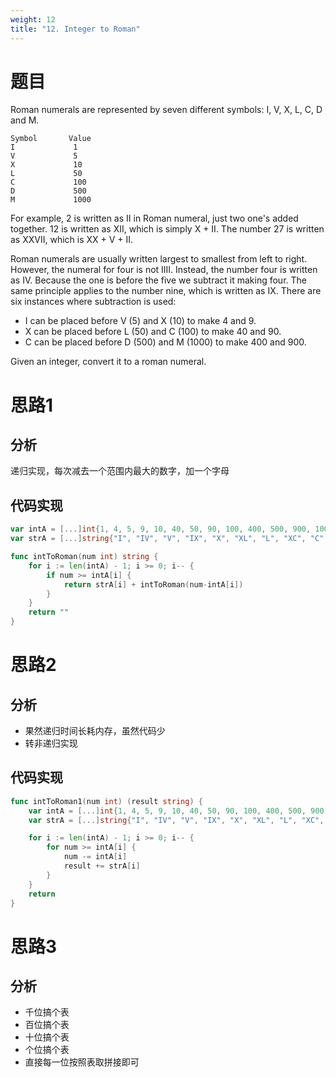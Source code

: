 ```yaml
---
weight: 12
title: "12. Integer to Roman"
---
```


# 题目

Roman numerals are represented by seven different symbols: I, V, X, L, C, D and M.

```
Symbol       Value
I             1
V             5
X             10
L             50
C             100
D             500
M             1000
```

For example, 2 is written as II in Roman numeral, just two one's added together. 12 is written as XII, which is simply X + II. The number 27 is written as XXVII, which is XX + V + II.

Roman numerals are usually written largest to smallest from left to right. However, the numeral for four is not IIII. Instead, the number four is written as IV. Because the one is before the five we subtract it making four. The same principle applies to the number nine, which is written as IX. There are six instances where subtraction is used:

- I can be placed before V (5) and X (10) to make 4 and 9.
- X can be placed before L (50) and C (100) to make 40 and 90.
- C can be placed before D (500) and M (1000) to make 400 and 900.

Given an integer, convert it to a roman numeral.

# 思路1

## 分析

递归实现，每次减去一个范围内最大的数字，加一个字母

## 代码实现

```go
var intA = [...]int{1, 4, 5, 9, 10, 40, 50, 90, 100, 400, 500, 900, 1000}
var strA = [...]string{"I", "IV", "V", "IX", "X", "XL", "L", "XC", "C", "CD", "D", "CM", "M"}

func intToRoman(num int) string {
	for i := len(intA) - 1; i >= 0; i-- {
		if num >= intA[i] {
			return strA[i] + intToRoman(num-intA[i])
		}
	}
	return ""
}
```

# 思路2

## 分析

- 果然递归时间长耗内存，虽然代码少
- 转非递归实现

## 代码实现

```go
func intToRoman1(num int) (result string) {
	var intA = [...]int{1, 4, 5, 9, 10, 40, 50, 90, 100, 400, 500, 900, 1000}
	var strA = [...]string{"I", "IV", "V", "IX", "X", "XL", "L", "XC", "C", "CD", "D", "CM", "M"}

	for i := len(intA) - 1; i >= 0; i-- {
		for num >= intA[i] {
			num -= intA[i]
			result += strA[i]
		}
	}
	return
}
```

# 思路3

## 分析

- 千位搞个表
- 百位搞个表
- 十位搞个表
- 个位搞个表
- 直接每一位按照表取拼接即可

